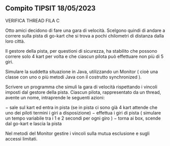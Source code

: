 ## Compito TIPSIT 18/05/2023

VERIFICA THREAD FILA C


Otto amici decidono di fare una gara di velocità. Scelgono quindi di andare a correre sulla pista di go-kart che si trova a pochi chilometri di distanza dalla loro città. 

Il gestore della pista, per questioni di sicurezza, ha stabilito che possono correre solo 4 kart per volta e che ciascun pilota può effettuare non più di 5 giri. 

Simulare la suddetta situazione in Java, utilizzando un Monitor ( cioè una classe con uno o più  metodi Java con il costrutto synchronized ). 

Scrivere un programma che simuli la gara di velocità rispettando i vincoli imposti dal gestore della pista. Ciascun pilota, rappresentato da un thread, avente un nome,  intraprende le seguenti azioni:

− sale sul kart ed entra in pista (se in pista ci sono già 4 kart attende che uno dei piloti termini i giri a disposizione)
− effettua i giri di pista ( simulare un tempo variabile tra i 1 e 2 secondi per ogni giro )
− torna ai box, scende dal go-kart e lascia la pista

Nel metodi del Monitor gestire i vincoli sulla mutua esclusione e sugli accessi limitati.
